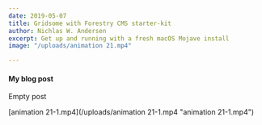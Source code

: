 ```yaml
---
date: 2019-05-07
title: Gridsome with Forestry CMS starter-kit
author: Nichlas W. Andersen
excerpt: Get up and running with a fresh macOS Mojave install
image: "/uploads/animation 21.mp4"

---
```

#### My blog post

Empty post

[animation 21-1.mp4](/uploads/animation 21-1.mp4 "animation 21-1.mp4")